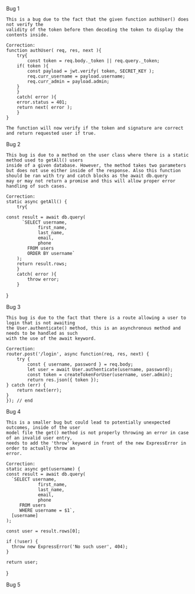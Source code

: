 Bug 1 

    This is a bug due to the fact that the given function authUser() does not verify the
    validity of the token before then decoding the token to display the contents inside. 

    Correction:
    function authUser( req, res, next ){
        try{
            const token = req.body._token || req.query._token;
        if( token ){
            const payload = jwt.verify( token, SECRET_KEY );
            req.curr_username = payload.username;
            req.curr_admin = payload.admin;
        }
        }
        catch( error ){
        error.status = 401;
        return next( error );
        }
    }

    The function will now verify if the token and signature are correct and return requested user if true.

Bug 2

    This bug is due to a method on the user class where there is a static method used to getAll() users
    inside of a given database. However, the method takes two parameters but does not use either inside of the response. Also this function should be ran with try and catch blocks as the await db.query 
    may or may not return a promise and this will allow proper error handling of such cases. 

    Correction:
    static async getAll() {
        try{

    const result = await db.query(
          `SELECT username,
                first_name,
                last_name,
                email,
                phone
            FROM users 
            ORDER BY username`
        );
        return result.rows;
        }
        catch( error ){
            throw error;
        }
  }

Bug 3 

    This bug is due to the fact that there is a route allowing a user to login that is not awaiting 
    the User.authenticate() method, this is an asynchronous method and needs to be handled as such 
    with the use of the await keyword. 

    Correction:
    router.post('/login', async function(req, res, next) {
        try {
            const { username, password } = req.body;
            let user = await User.authenticate(username, password);
            const token = createTokenForUser(username, user.admin);
            return res.json({ token });
    } catch (err) {
        return next(err);
    }
    }); // end


Bug 4

    This is a smaller bug but could lead to potentially unexpected outcomes, inside of the user 
    model file the get() method is not properly throwing an error in case of an invalid user entry, 
    needs to add the 'throw' keyword in front of the new ExpressError in order to actually throw an 
    error.

    Correction:
    static async get(username) {
    const result = await db.query(
      `SELECT username,
                first_name,
                last_name,
                email,
                phone
         FROM users
         WHERE username = $1`,
      [username]
    );

    const user = result.rows[0];

    if (!user) {
      throw new ExpressError('No such user', 404);
    }

    return user;
  }

Bug 5

    


    